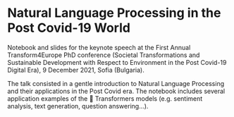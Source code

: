 # Natural Language Processing in the Post Covid-19 World

Notebook and slides for the keynote speech at the First Annual Transform4Europe PhD conference (Societal Transformations and Sustainable Development with Respect to Environment in the Post Covid-19 Digital Era), 9 December 2021, Sofia (Bulgaria).

The talk consisted in a gentle introduction to Natural Language Processing and their applications in the Post Covid era. The notebook includes several application examples of the 🤗 Transformers models (e.g. sentiment analysis, text generation, question answering...).
